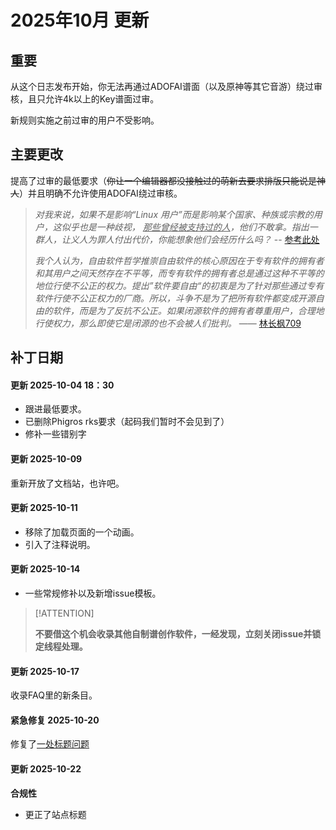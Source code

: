 # 2025年10月 更新

## 重要

从这个日志发布开始，你无法再通过ADOFAI谱面（以及原神等其它音游）绕过审核，且只允许4k以上的Key谱面过审。

新规则实施之前过审的用户不受影响。

## 主要更改

提高了过审的最低要求（~~你让一个编辑器都没接触过的萌新去要求排版只能说是神人~~）并且明确不允许使用ADOFAI绕过审核。

> *对我来说，如果不是影响“Linux 用户”而是影响某个国家、种族或宗教的用户，这似乎也是一种歧视， <u>那些曾经被支持过的人</u>，他们不敢拿。指出一群人，让义人为罪人付出代价，你能想象他们会经历什么吗？* -- [参考此处](https://zh-cn.linuxadictos.com/%E7%94%B1%E4%BA%8E%E4%B8%80%E6%B3%A2%E4%BD%9C%E5%BC%8A%E8%80%85%E7%9A%84%E6%B5%AA%E6%BD%AE%EF%BC%8C%E3%80%8AApex-Legends%E3%80%8B%E6%94%BE%E5%BC%83%E4%BA%86%E5%AF%B9-Linux-%E6%93%8D%E4%BD%9C%E7%B3%BB%E7%BB%9F%E7%9A%84%E6%94%AF%E6%8C%81.html?utm_source=destacado-inside)
>
> *我个人认为，自由软件哲学推崇自由软件的核心原因在于专有软件的拥有者和其用户之间天然存在不平等，而专有软件的拥有者总是通过这种不平等的地位行使不公正的权力。提出”软件要自由“的初衷是为了针对那些通过专有软件行使不公正权力的厂商。所以，斗争不是为了把所有软件都变成开源自由的软件，而是为了反抗不公正。如果闭源软件的拥有者尊重用户，合理地行使权力，那么即使它是闭源的也不会被人们批判。* —— [林长枫709](https://space.bilibili.com/9202840)

## 补丁日期

#### 更新 2025-10-04 18：30

- 跟进最低要求。
- 已删除Phigros rks要求（起码我们暂时不会见到了）
- 修补一些错别字

#### 更新 2025-10-09

重新开放了文档站，也许吧。

#### 更新 2025-10-11

- 移除了加载页面的一个动画。
- 引入了注释说明。

#### 更新 2025-10-14

- 一些常规修补以及新增issue模板。

> [!ATTENTION]
>
> **不要借这个机会收录其他自制谱创作软件，一经发现，立刻关闭issue并锁定线程处理。**

#### 更新 2025-10-17

收录FAQ里的新条目。

#### 紧急修复 2025-10-20

修复了[一处标题问题](/troubleshooting/mychartislost)

#### 更新 2025-10-22

**合规性**

- 更正了站点标题